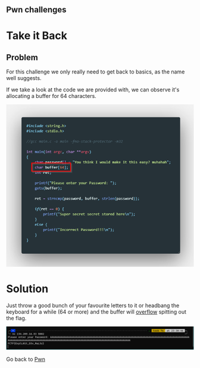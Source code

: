 ## Pwn challenges

# Take it Back

## Problem

For this challenge we only really need to get back to basics, as the name well suggests. 

If we take a look at the code we are provided with, we can observe it's allocating a buffer for 64 characters.

![1](../images/takeitback_1.png)

# Solution

Just throw a good bunch of your favourite letters to it or headbang the keyboard for a while (64 or more) and the buffer will [overflow](https://en.wikipedia.org/wiki/Buffer_overflow) spitting out the flag.

![2](../images/takeitback_2.png)


Go back to [Pwn](./)
